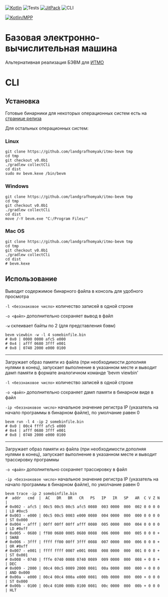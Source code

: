 [![Kotlin](https://img.shields.io/badge/Kotlin-1.6.10-blue.svg)](http://kotlinlang.org)
![Tests](https://github.com/landgrafhomyak/itmo-bevm/actions/workflows/test.yml/badge.svg)
[![JitPack](https://jitpack.io/v/landgrafhomyak/itmo-bevm.svg)](https://jitpack.io/#landgrafhomyak/itmo-bevm)
![CLI](https://github.com/landgrafhomyak/itmo-bevm/actions/workflows/cli.yml/badge.svg)

[![Kotlin/MPP](https://img.shields.io/badge/Kotlin/MPP-7F52FF.svg)](https://kotlinlang.org/docs/multiplatform.html)

# Базовая электронно-вычислительная машина

Альтернативная реализация БЭВМ для [ИТМО](https://itmo.ru)

# CLI

## Установка

Готовые бинарники для некоторых операционных систем есть
на [странице релиза](https://github.com/landgrafhomyak/itmo-bevm/releases/tag/v0.0b1)

Для остальных операционных систем:

### Linux

```shell
git clone https://github.com/landgrafhomyak/itmo-bevm tmp
cd tmp
git checkout v0.0b1
./gradlew collectCli
cd dist
sudo mv bevm.kexe /bin/bevm
```

### Windows

```shell
git clone https://github.com/landgrafhomyak/itmo-bevm tmp
cd tmp
git checkout v0.0b1
./gradlew collectCli
cd dist
move /-Y bevm.exe "C:/Program Files/"
```

### Mac OS

```shell
git clone https://github.com/landgrafhomyak/itmo-bevm tmp
cd tmp
git checkout v0.0b1
./gradlew collectCli
cd dist
# bevm.kexe
```
## Использование

Выводит содержимое бинарного файла в консоль для удобного просмотра

`-l <беззнаковое число>` количество записей в одной строке

`-o <файл>` дополнительно сохраняет вывод в файл

`-w` склеивает байты по 2 (для представления бэвм)

```shell
bevm viewbin -w -l 4 somebinfile.bin
# 0x0 | 0000 0000 afc5 e000
# 0x4 | afff 0680 3fff e001
# 0x8 | 0740 2000 e000 0100
```

---
Загружает образ памяти из файла (при необходимости дополняя нулями в конец), запускает выполнение в указанном месте и
выводит дамп памяти в формате аналогичном команде 'bevm viewbin'

`-l <беззнаковое число>` количество записей в одной строке

`-o <файл>` дополнительно сохраняет дамп памяти в бинарном виде в файл

`-ip <беззнаковое число>` начальное значение регистра IP (указатель на начало программы в бинарном файле), по умолчание
равен 0

```shell
bevm run -l 4 -ip 2 somebinfile.bin
# 0x0 | 00c4 ffff afc5 e000
# 0x4 | afff 0680 3fff e001
# 0x8 | 0740 2000 e000 0100
```

---
Загружает образ памяти из файла (при необходимости дополняя нулями в конец), запускает выполнение в указанном месте и
выводит трассировку программы

`-o <файл>` дополнительно сохраняет трассировку в файл

`-ip <беззнаковое число>` начальное значение регистра IP (указатель на начало программы в бинарном файле), по умолчание
равен 0

```shell
bevm trace -ip 2 somebinfile.bin
#  addr   cmd  |  AC   DR   BR   CR   PS   IP   IR   SP   AR  C V Z N |
# 0x002 - afc5 | 00c5 00c5 00c5 afc5 0080  003 0000  000  002 0 0 0 0 | LD #0xc5
# 0x003 - e000 | 00c5 00c5 0003 e000 0080  004 0000  000  000 0 0 0 0 | ST 0x000
# 0x004 - afff | 00ff 00ff 00ff afff 0080  005 0000  000  004 0 0 0 0 | LD #0xff
# 0x005 - 0680 | ff00 0680 0005 0680 0088  006 0000  000  005 0 0 0 + | SWAB
# 0x006 - 3fff | ffff ff00 00ff 3fff 0088  007 0000  000  006 0 0 0 + | OR #0xff
# 0x007 - e001 | ffff ffff 0007 e001 0088  008 0000  000  001 0 0 0 + | ST 0x001
# 0x008 - 0740 | fffe 0740 0008 0740 0089  009 0000  000  008 + 0 0 + | DEC
# 0x009 - 2000 | 00c4 00c5 0009 2000 0081  00a 0000  000  000 + 0 0 0 | AND 0x000
# 0x00a - e000 | 00c4 00c4 000a e000 0081  00b 0000  000  000 + 0 0 0 | ST 0x000
# 0x00b - 0100 | 00c4 0100 000b 0100 0081  00c 0000  000  00b + 0 0 0 | HLT
```

